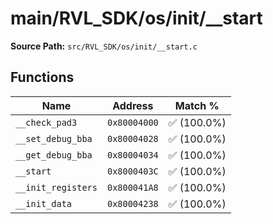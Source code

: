 # main/RVL_SDK/os/init/__start

**Source Path:** `src/RVL_SDK/os/init/__start.c`

## Functions

| Name | Address | Match % |
|------|---------|---------|
| `__check_pad3` | `0x80004000` | :white_check_mark: (100.0%) |
| `__set_debug_bba` | `0x80004028` | :white_check_mark: (100.0%) |
| `__get_debug_bba` | `0x80004034` | :white_check_mark: (100.0%) |
| `__start` | `0x8000403C` | :white_check_mark: (100.0%) |
| `__init_registers` | `0x800041A8` | :white_check_mark: (100.0%) |
| `__init_data` | `0x80004238` | :white_check_mark: (100.0%) |